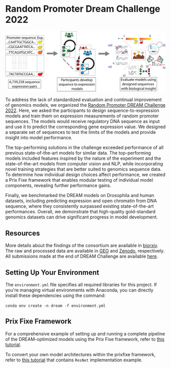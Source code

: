 # Random Promoter Dream Challenge 2022

![alt text](images/random_promoter_dream_challenge_2022.png)

To address the lack of standardized evaluation and continual improvement of genomics models, we organized the [Random Promoter DREAM Challenge 2022](https://www.synapse.org/#!Synapse:syn28469146/wiki/617075). Here, we asked the participants to design sequence-to-expression models and train them on expression measurements of random promoter sequences. The models would receive regulatory DNA sequence as input and use it to predict the corresponding gene expression value. We designed a separate set of sequences to test the limits of the models and provide insight into model performance.

The top-performing solutions in the challenge exceeded performance of all previous state-of-the-art models for similar data. The top-performing models included features inspired by the nature of the experiment and the state-of-the-art models from computer vision and NLP, while incorporating novel training strategies that are better suited to genomics sequence data. To determine how individual design choices affect performance, we created a Prix Fixe framework that enables modular testing of individual model components, revealing further performance gains.

Finally, we benchmarked the DREAM models on Drosophila and human datasets, including predicting expression and open chromatin from DNA sequence, where they consistently surpassed existing state-of-the-art performances. Overall, we demonstrate that high-quality gold-standard genomics datasets can drive significant progress in model development.

## Resources

More details about the findings of the consortium are available in [biorxiv](https://www.biorxiv.org/content/10.1101/2023.04.26.538471v2). The raw and processed data are available in [GEO](https://www.ncbi.nlm.nih.gov/geo/query/acc.cgi?acc=GSE254493) and [Zenodo](https://zenodo.org/records/10633252), respectively. All submissions made at the end of DREAM Challenge are available [here](https://github.com/de-Boer-Lab/random-promoter-dream-challenge-2022/tree/main/dream_submissions). 

## Setting Up Your Environment

The `environment.yml` file specifies all required libraries for this project. If you're managing virtual environments with Anaconda, you can directly install these dependencies using the command:

`conda env create -n dream -f environment.yml`

## Prix Fixe Framework

For a comprehensive example of setting up and running a complete pipeline of the DREAM-optimized models using the Prix Fixe framework, refer to [this tutorial](https://github.com/de-Boer-Lab/random-promoter-dream-challenge-2022/blob/main/DREAMNets_BuildModel_Train_and_Predict.ipynb).

To convert your own model architectures within the prixfixe framework, refer to [this tutorial](https://github.com/de-Boer-Lab/random-promoter-dream-challenge-2022/blob/main/Test_Your_NN_In_Prix_Fixe.ipynb) that contains `ResNet` implementation example.